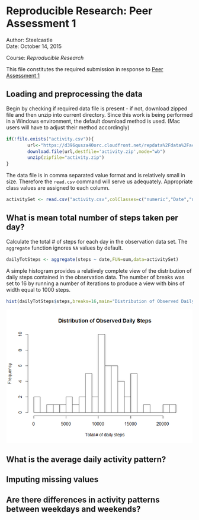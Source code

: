 # Reproducible Research: Peer Assessment 1
Author: Steelcastle  
Date: October 14, 2015

Course: *Reproducible Research*

This file constitutes the required submission in response to [Peer Assessment 1](https://github.com/rdpeng/RepData_PeerAssessment1/blob/master/doc/instructions.pdf) 

## Loading and preprocessing the data

Begin by checking if required data file is present - if not, download zipped file and then unzip into current directory. Since this work is being performed in a Windows environment, the default download method is used. (Mac users will have to adjust their method accordingly)

```r
if(!file.exists("activity.csv")){
        url<-"https://d396qusza40orc.cloudfront.net/repdata%2Fdata%2Factivity.zip"
        download.file(url,destfile='activity.zip',mode="wb")
        unzip(zipfile="activity.zip")
}
```
The data file is in comma separated value format and is relatively small in size. Therefore the `read.csv` command will serve us adequately. Appropriate class values are assigned to each column.


```r
activitySet <- read.csv("activity.csv",colClasses=c("numeric","Date","numeric"))
```


## What is mean total number of steps taken per day?

Calculate the total # of steps for each day in the observation
data set. The `aggregate` function ignores `NA` values by default.


```r
dailyTotSteps <- aggregate(steps ~ date,FUN=sum,data=activitySet)
```

A simple histogram provides a relatively complete view of the distribution of daily steps contained in the observation data.
The number of breaks was set to 16 by running a number of iterations to produce a view with bins of width equal to 1000 steps.


```r
hist(dailyTotSteps$steps,breaks=16,main="Distribution of Observed Daily Steps",xlab="Total # of daily steps")
```

![](PA1_template_files/figure-html/unnamed-chunk-4-1.png) 

## What is the average daily activity pattern?



## Imputing missing values



## Are there differences in activity patterns between weekdays and weekends?
